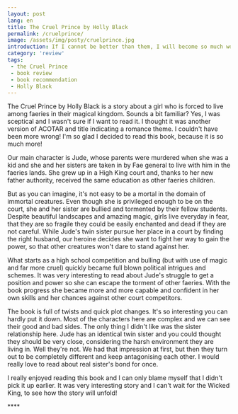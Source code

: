```yaml
---
layout: post
lang: en
title: The Cruel Prince by Holly Black
permalink: /cruelprince/
image: /assets/img/posty/cruelprince.jpg
introduction: If I cannot be better than them, I will become so much worse.
category: 'review'
tags:
 - the Cruel Prince
 - book review
 - book recommendation
 - Holly Black
---
```

The Cruel Prince by Holly Black is a story about a girl who is forced to live among faeries in their magical kingdom. Sounds a bit familiar? Yes, I was sceptical and I wasn't sure if I want to read it. I thought it was another version of ACOTAR and title indicating a romance theme. I couldn't have been more wrong! I'm so glad I decided to read this book, because it is so much more!

Our main character is Jude, whose parents were murdered when she was a kid and she and her sisters are taken in by Fae general to live with him in the faeries lands. She grew up in a High King court and, thanks to her new father authority, received the same education as other faeries children.

But as you can imagine, it's not easy to be a mortal in the domain of immortal creatures. Even though she is privileged enough to be on the court, she and her sister are bullied and tormented by their fellow students. Despite beautiful landscapes and amazing magic, girls live everyday in fear, that they are so fragile they could be easily enchanted and dead if they are not careful. While Jude's twin sister pursue her place in a court by finding the right husband, our heroine decides she want to fight her way to gain the power, so that other creatures won't dare to stand against her.

What starts as a high school competition and bulling (but with use of magic and far more cruel) quickly became full blown political intrigues and schemes. It was very interesting to read about Jude's struggle to get a position and power so she can escape the torment of other faeries. With the book progress she became more and more capable and confident in her own skills and her chances against other court competitors.

The book is full of twists and quick plot changes. It's so interesting you can hardly put it down. Most of the characters here are complex and we can see their good and bad sides. The only thing I didn't like was the sister relationship here. Jude has an identical twin sister and you could thought they should be very close, considering the harsh environment they are living in. Well they're not.
We had that impression at first, but then they turn out to be completely different and keep antagonising each other. I would really love to read about real sister's bond for once.

I really enjoyed reading this book and I can only blame myself that I didn't pick it up earlier. It was very interesting story and I can't wait for the Wicked King, to see how the story will unfold!


 \*\*\*\*
